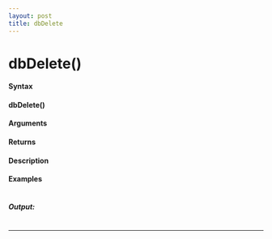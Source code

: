 ```yaml
---
layout: post
title: dbDelete
---
```


# dbDelete()


#### Syntax

#### dbDelete()

#### Arguments

#### Returns

#### Description

#### Examples

```

```

##### Output:

```

```

---